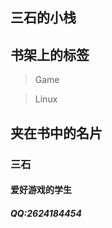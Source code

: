 <!-- slide vertical=true -->
<!-- .slide: data-background-image="https://cdn.jsdelivr.net/gh/hongtonyoo/hongtonyoo.github.io@master/image/foggy-window.jpg" , data-background-opacity="0.5"-->

## 三石的小栈

<!-- slide vertical=true -->
<!-- .slide: data-background-image="https://i.loli.net/2020/10/05/aMFu8h6bYET1gi4.jpg" , data-background-opacity="0.5"-->

## 书架上的标签

> Game

> Linux

<!-- slide vertical=true -->
<!-- .slide: data-background-image="https://i.loli.net/2020/10/05/aMFu8h6bYET1gi4.jpg" , data-background-opacity="0.5"-->

## 夹在书中的名片

<!-- slide vertical=true -->

### 三石
#### 爱好游戏的学生
##### QQ:2624184454
